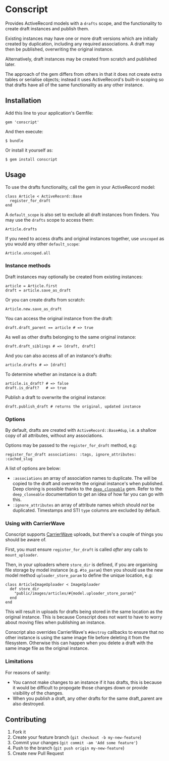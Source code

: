 # Conscript

Provides ActiveRecord models with a `drafts` scope, and the functionality to create draft instances and publish them.

Existing instances may have one or more draft versions which are initially created by duplication, including any required associations. A draft may then be published, overwriting the original instance.

Alternatively, draft instances may be created from scratch and published later.

The approach of the gem differs from others in that it does not create extra tables or serialise objects; instead it uses ActiveRecord's built-in scoping so that drafts have all of the same functionality as any other instance.

## Installation

Add this line to your application's Gemfile:

    gem 'conscript'

And then execute:

    $ bundle

Or install it yourself as:

    $ gem install conscript

## Usage

To use the drafts functionality, call the gem in your ActiveRecord model:

    class Article < ActiveRecord::Base
      register_for_draft
    end

A `default_scope` is also set to exclude all draft instances from finders. You may use the `drafts` scope to access them:

    Article.drafts

If you need to access drafts and original instances together, use `unscoped` as you would any other `default_scope`:

    Article.unscoped.all

### Instance methods

Draft instances may optionally be created from existing instances:
    
    article = Article.first
    draft = article.save_as_draft

Or you can create drafts from scratch:

    Article.new.save_as_draft

You can access the original instance from the draft:

    draft.draft_parent == article # => true

As well as other drafts belonging to the same original instance:

    draft.draft_siblings # => [draft, draft]

And you can also access all of an instance's drafts:

    article.drafts # => [draft]

To determine whether an instance is a draft:

    article.is_draft? # => false
    draft.is_draft?   # => true

Publish a draft to overwrite the original instance:

    draft.publish_draft # returns the original, updated instance


### Options

By default, drafts are created with `ActiveRecord::Base#dup`, i.e. a shallow copy of all attributes, without any associations.

Options may be passed to the `register_for_draft` method, e.g:

    register_for_draft associations: :tags, ignore_attributes: :cached_slug

A list of options are below:

- `:associations` an array of association names to duplicate. The will be copied to the draft and overwrite the original instance's when published. Deep cloning is possible thanks to the [`deep_cloneable`](https://github.com/moiristo/deep_cloneable) gem. Refer to the `deep_cloneable` documentation to get an idea of how far you can go with this.
- `:ignore_attributes` an array of attribute names which should _not_ be duplicated. Timestamps and STI `type` columns are excluded by default.


### Using with CarrierWave

Conscript supports [CarrierWave](https://github.com/carrierwaveuploader/carrierwave) uploads, but there's a couple of things you should be aware of.

First, you must ensure `register_for_draft` is called _after_ any calls to `mount_uploader`.

Then, in your uploaders where `store_dir` is defined, if you are organising file storage by model instance (e.g. `#to_param`) then you should use the new model method `uploader_store_param` to define the unique location, e.g:

    class ArticleImageUploader < ImageUploader
      def store_dir
        "public/images/articles/#{model.uploader_store_param}"
      end
    end

This will result in uploads for drafts being stored in the same location as the original instance. This is because Conscript does not want to have to worry about moving files when publishing an instance.

Conscript also overrides CarrierWave's `#destroy` callbacks to ensure that no other instance is using the same image file before deleting it from the filesystem. Otherwise this can happen when you delete a draft with the same image file as the original instance.


### Limitations

For reasons of sanity:

- You cannot make changes to an instance if it has drafts, this is because it would be difficult to propogate those changes down or provide visibility of the changes.
- When you publish a draft, any other drafts for the same draft_parent are also destroyed.


## Contributing

1. Fork it
2. Create your feature branch (`git checkout -b my-new-feature`)
3. Commit your changes (`git commit -am 'Add some feature'`)
4. Push to the branch (`git push origin my-new-feature`)
5. Create new Pull Request
